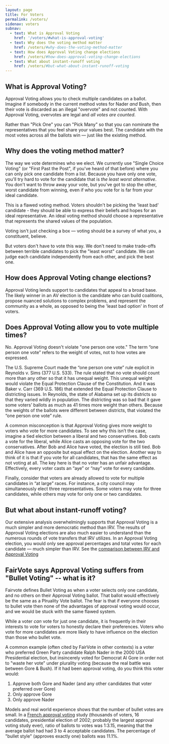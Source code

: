 ```yaml
---
layout: page
title: For Voters
permalink: /voters/
sidenav: voters
subnav:
  - text: What is Approval Voting
    href: '/voters/#what-is-approval-voting'
  - text: Why does the voting method matter
    href: /voters/#why-does-the-voting-method-matter
  - text: How does Approval Voting change elections
    href: /voters/#how-does-approval-voting-change-elections
  - text: What about instant-runoff voting
    href: /voters/#but-what-about-instant-runoff-voting
---
```



## What is Approval Voting?

Approval Voting allows you to check multiple candidates on a ballot. Imagine if somebody in the current method votes for Nader *and* Bush, then their vote is discarded as an illegal "overvote" and not counted. With Approval Voting, overvotes are legal and _all votes are counted_.

Rather than "Pick One" you can "Pick Many" so that you can nominate the representatives that you feel share your values best. The candidate with the most votes across all the ballots win — just like the existing method.


## Why does the voting method matter?

The way we vote determines who we elect. We currently use "Single Choice Voting" (or "First Past the Post", if you've heard of that before) where you can only pick one candidate from a list. Because you have only one vote, you'll try hard to vote for the candidate that is _the least worst alternative_. You don't want to throw away your vote, but you've got to stop the other, worst candidate from winning, even if who you vote for is far from your ideal candidate.

This is a flawed voting method. Voters shouldn't be picking the 'least bad' candidate - they should be able to express their beliefs and hopes for an ideal representative. An ideal voting method should choose a representative that represents the shared values of the population.

Voting isn't just checking a box — voting should be a survey of what you, a constituent, believe.

But voters don't have to vote this way. We don't need to make trade-offs between terrible candidates to pick the "least worst" candidate. We can judge each candidate independently from each other, and pick the best one.

## How does Approval Voting change elections?

Approval Voting lends support to candidates that appeal to a broad base. The likely winner in an AV election is the candidate who can build coalitions, propose nuanced solutions to complex problems, and represent the community as a whole, as opposed to being the 'least bad option' in front of voters.

## Does Approval Voting allow you to vote multiple times?

No. Approval Voting doesn't violate "one person one vote." The term “one person one vote” refers to the weight of votes, not to how votes are expressed.

The U.S. Supreme Court made the “one person one vote” rule explicit in Reynolds v. Sims (377 U.S. 533). The rule stated that no vote should count more than any other so that it has unequal weight. This unequal weight would violate the Equal Protection Clause of the Constitution. And it was Baker v. Carr (369 U.S. 186) that extended the Equal Protection Clause to districting issues. In Reynolds, the state of Alabama set up its districts so that they varied wildly in population. The districting was so bad that it gave some voters’ ballots as much as 41 times more weight than others. Because the weights of the ballots were different between districts, that violated the “one person one vote” rule.

A common misconception is that Approval Voting gives more weight to voters who vote for more candidates. To see why this isn’t the case, imagine a tied election between a liberal and two conservatives. Bob casts a vote for the liberal, while Alice casts an opposing vote for the two conservatives. After Bob and Alice have voted, the election is still tied. Bob and Alice have an opposite but equal effect on the election. Another way to think of it is that if you vote for all candidates, that has the same effect as not voting at all. The key here is that no voter has an unfair advantage. Effectively, every voter casts an “aye” or “nay” vote for every candidate.

Finally, consider that voters are already allowed to vote for multiple candidates in “at large” races. For instance, a city council may simultaneously elect three representatives. Some voters may vote for three candidates, while others may vote for only one or two candidates.

## But what about instant-runoff voting?

Our extensive analysis overwhelmingly supports that Approval Voting is a much simpler and more democratic method than IRV. The results of Approval Voting elections are also much easier to understand than the numerous rounds of vote transfers that IRV utilizes. In an Approval Voting election, you would only see approval percentages and total votes for each candidate — much simpler than IRV. See the [comparison between IRV and Approval Voting](/compare)

## FairVote says Approval Voting suffers from "Bullet Voting" -- what is it?

Fairvote defines Bullet Voting as when a voter selects only one candidate, and no others on their Approval Voting ballot. That ballot would effectively be the same as a Plruality Vote ballot. The fear is that if everyone chooses to bullet vote then none of the advantages of approval voting would occur, and we would be stuck with the same flawed system.

While a voter *can* vote for just one candidate, it is frequently in their interests to vote for voters to honestly declare their preferences. Voters who vote for more candidates are more likely to have influence on the election than those who bullet vote. 

A common example (often cited by FairVote in other contexts) is a voter who preferred Green Party candidate Ralph Nader in the 2000 USA Presidential election, but insincerely voted for Democrat Al Gore in order not to "waste her vote" under plurality voting (because the real battle was between Gore & Bush). If it had been approval voting, do you think this voter would:

1. Approve both Gore and Nader (and any other candidates that voter preferred over Gore)
1. Only approve Gore
1. Only approve Nader

Models and real world experience shows that the number of bullet votes are small. In a [French approval voting](http://scorevoting.net/FrenchStudy.html) study (thousands of voters, 16 candidates, presidential election of 2002; probably the largest approval voting study ever), ratio of ballots to votes was 1:3.15, meaning that the average ballot had had 3 to 4 acceptable candidates. The percentage of "bullet style" (approves exactly one) ballots was 11.1%.

